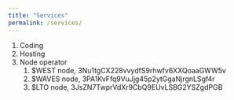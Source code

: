 ```yaml
---
title: "Services"
permalink: /services/
---
```

1. Coding
2. Hosting
3. Node operator
	1. $WEST node, 3Nu1tgCX228vvydfS9rhwfv6XXQoaaGWW5v
	2. $WAVES node, 3PA1KvFfq9VuJjg45p2ytGgaNjrgnLSgf4r
	3. $LTO node, 3JsZN7TwprVdXr9CbQ9EUvLSBG2YSZgdPGB
